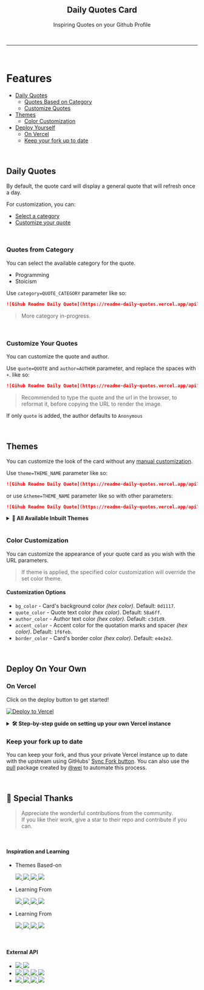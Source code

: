 <p align="center">
  <h2 align="center">Daily Quotes Card</h2>
  <p align="center">Inspiring Quotes on your Github Profile</p>
</p>

<br/>

<hr/>

<br/>

# Features

- [Daily Quotes](#daily-quotes)
  - [Quotes Based on Category](#quotes-from-category)
  - [Customize Quotes](#customize-your-quotes)
- [Themes](#themes)
  - [Color Customization](#color-customization)
- [Deploy Yourself](#deploy-on-your-own)
  - [On Vercel](#on-vercel)
  - [Keep your fork up to date](#keep-your-fork-up-to-date)

</br>

## Daily Quotes

By default, the quote card will display a general quote that will refresh once a day.

For customization, you can:

- [Select a category](#quotes-from-category)
- [Customize your quote](#customize-your-quotes)

</br>

### Quotes from Category

You can select the available category for the quote.

- Programming
- Stoicism

Use `category=QUOTE_CATEGORY` parameter like so:

```md
![Gihub Readme Daily Quote](https://readme-daily-quotes.vercel.app/api?category=programming)
```

> More category in-progress.

</br>

### Customize Your Quotes

You can customize the quote and author.

Use `quote=QUOTE` and `author=AUTHOR` parameter, and replace the spaces with `+`. like so:

```md
![Gihub Readme Daily Quote](https://readme-daily-quotes.vercel.app/api?author=Me&quote=My+quote)
```

> Recommended to type the quote and the url in the browser, to reformat it, before copying the URL to render the image.

If only `quote` is added, the author defaults to `Anonymous`

</br>

## Themes

You can customize the look of the card without any [manual customization](#color-customization).

Use `theme=THEME_NAME` parameter like so:

```md
![Gihub Readme Daily Quote](https://readme-daily-quotes.vercel.app/api?theme=algolia)
```

or use `&theme=THEME_NAME` parameter like so with other parameters:

```md
![Gihub Readme Daily Quote](https://readme-daily-quotes.vercel.app/api?category=programming&theme=algolia)
```

<details>
  <summary>
    <strong>🎨 All Available Inbuilt Themes</strong>
  </summary>

  </br>

### Default - Github Dark `?theme=github_dark`

[![Github Readme Daily Quote](https://readme-daily-quotes.vercel.app/api?author=Seneca&quote=If%20a%20man%20knows%20not%20to%20which%20port%20he%20sails,%20no%20wind%20is%20favorable.)](https://github.com/cheehwatang/github-readme-daily-quotes)

### Light `?theme=light`

[![Github Readme Daily Quote](https://readme-daily-quotes.vercel.app/api?theme=light&author=Seneca&quote=If%20a%20man%20knows%20not%20to%20which%20port%20he%20sails,%20no%20wind%20is%20favorable.)](https://github.com/cheehwatang/github-readme-daily-quotes)

### Dark `?theme=dark`

[![Github Readme Daily Quote](https://readme-daily-quotes.vercel.app/api?theme=dark&author=Seneca&quote=If%20a%20man%20knows%20not%20to%20which%20port%20he%20sails,%20no%20wind%20is%20favorable.)](https://github.com/cheehwatang/github-readme-daily-quotes)

### Algolia `?theme=algolia`

[![Github Readme Daily Quote](https://readme-daily-quotes.vercel.app/api?theme=algolia&author=Seneca&quote=If%20a%20man%20knows%20not%20to%20which%20port%20he%20sails,%20no%20wind%20is%20favorable.)](https://github.com/cheehwatang/github-readme-daily-quotes)

### Radical `?theme=radical`

[![Github Readme Daily Quote](https://readme-daily-quotes.vercel.app/api?theme=radical&author=Seneca&quote=If%20a%20man%20knows%20not%20to%20which%20port%20he%20sails,%20no%20wind%20is%20favorable.)](https://github.com/cheehwatang/github-readme-daily-quotes)

</details>

</br>

### Color Customization

You can customize the appearance of your quote card as you wish with the URL parameters.

> If theme is applied, the specified color customization will override the set color theme.

#### Customization Options

- `bg_color` - Card's background color _(hex color)_. Default: `0d1117`.
- `quote_color` - Quote text color _(hex color)_. Default: `58a6ff`.
- `author_color` - Author text color _(hex color)_. Default: `c3d1d9`.
- `accent_color` - Accent color for the quotation marks and spacer _(hex color)_. Default: `1f6feb`.
- `border_color` - Card's border color _(hex color)_. Default: `e4e2e2`.

</br>

## Deploy On Your Own

### On Vercel

Click on the deploy button to get started!

[![Deploy to Vercel](https://vercel.com/button)](https://vercel.com/import/project?template=https://github.com/cheehwatang/github-readme-daily-quotes)

<details>
  <summary>
    <strong>🛠️ Step-by-step guide on setting up your own Vercel instance</strong>
  </summary>

1.  Go to [vercel.com/login](https://vercel.com/login).
2.  Sign in with GitHub by pressing `Continue with GitHub`.
    ![Vercel Login Page](https://res.cloudinary.com/dsx50recn/image/upload/v1683881307/Github%20Readme%20Daily%20Quotes/Vercel_Login_pupkez.png)
3.  Sign in to GitHub and allow access to all repositories if prompted.
4.  Fork this repo.
5.  Go back to your [Vercel new project page](https://vercel.com/new).
6.  Click the `Continue with GitHub` button, search for the required Git Repository and import it by clicking the `Import` button. Alternatively, you can import a Third-Party Git Repository using the `Import Third-Party Git Repository ->` link at the bottom of the page.
    ![Vercel New Project Page](https://res.cloudinary.com/dsx50recn/image/upload/v1683881309/Github%20Readme%20Daily%20Quotes/Import_Github_Repo_n71zr8.png)
7.  Click deploy, and you're good to go.
8.  To access the api, visit `https://[YOUR DOMAIN]/api`

</details>

### Keep your fork up to date

You can keep your fork, and thus your private Vercel instance up to date with the upstream using GitHubs' [Sync Fork button](https://docs.github.com/en/pull-requests/collaborating-with-pull-requests/working-with-forks/syncing-a-fork). You can also use the [pull](https://github.com/wei/pull) package created by [@wei](https://github.com/wei) to automate this process.

</br>

## 🌟 Special Thanks

<blockquote>
  Appreciate the wonderful contributions from the community.</br>
  If you like their work, give a star to their repo and contribute if you can.
</blockquote>

</br>

#### Inspiration and Learning

<ul>
  <li>
    <p>Themes Based-on </p>
    <a href="https://github.com/anuraghazra/github-readme-stats#gh-dark-mode-only">
      <img src="https://img.shields.io/badge/GitHub Readme Stats-0D1117?style=flat-square#gh-dark-mode-only"/>
    </a>
    <a href="https://github.com/anuraghazra/github-readme-stats#gh-light-mode-only">
      <img src="https://img.shields.io/badge/GitHub Readme Stats-FFFFFF?style=flat-square#gh-light-mode-only"/>
    </a>
    <a href="https://github.com/anuraghazra#gh-dark-mode-only">
      <img src="https://img.shields.io/badge/by-@anuraghazra-0D1117?style=flat-square#gh-dark-mode-only"/>
    </a>
    <a href="https://github.com/anuraghazra#gh-light-mode-only">
      <img src="https://img.shields.io/badge/by-@anuraghazra-FFFFFF?style=flat-square#gh-light-mode-only"/>
    </a>
  </li>
  <li>
    <p>Learning From </p>
    <a href="https://github.com/PiyushSuthar/github-readme-quotes#gh-dark-mode-only">
      <img src="https://img.shields.io/badge/Github Readme Quotes-0D1117?style=flat-square#gh-dark-mode-only"/>
    </a>
    <a href="https://github.com/PiyushSuthar/github-readme-quotes#gh-light-mode-only">
      <img src="https://img.shields.io/badge/Github Readme Quotes-FFFFFF?style=flat-square#gh-light-mode-only"/>
    </a>
    <a href="https://github.com/PiyushSuthar#gh-dark-mode-only">
      <img src="https://img.shields.io/badge/by-@PiyushSuthar-0D1117?style=flat-square#gh-dark-mode-only"/>
    </a>
    <a href="https://github.com/PiyushSuthar#gh-light-mode-only">
      <img src="https://img.shields.io/badge/by-@PiyushSuthar-FFFFFF?style=flat-square#gh-light-mode-only"/>
    </a>
  </li>
  <li>
    <p>Learning From </p>
    <a href="https://github.com/ABSphreak/readme-jokes#gh-dark-mode-only">
      <img src="https://img.shields.io/badge/Github Readme Jokes-0D1117?style=flat-square#gh-dark-mode-only"/>
    </a>
    <a href="https://github.com/ABSphreak/readme-jokes#gh-light-mode-only">
      <img src="https://img.shields.io/badge/Github Readme Jokes-FFFFFF?style=flat-square#gh-light-mode-only"/>
    </a>
    <a href="https://github.com/ABSphreak#gh-dark-mode-only">
      <img src="https://img.shields.io/badge/by-@ABSphreak-0D1117?style=flat-square#gh-dark-mode-only"/>
    </a>
    <a href="https://github.com/ABSphreak#gh-light-mode-only">
      <img src="https://img.shields.io/badge/by-@ABSphreak-FFFFFF?style=flat-square#gh-light-mode-only"/>
    </a>
  </li>
</ul>

</br>

#### External API

<ul>
  <li>
    <a href="https://zenquotes.io#gh-dark-mode-only">
      <img src="https://img.shields.io/badge/ZenQuotes.io-0D1117?style=flat-square#gh-dark-mode-only"/>
    </a>
    <a href="https://zenquotes.io#gh-light-mode-only">
      <img src="https://img.shields.io/badge/ZenQuotes.io-FFFFFF?style=flat-square#gh-light-mode-only"/>
    </a>
  </li>
  <li>
    <a href="https://github.com/tlcheah2/stoic-quote-lambda-public-api#gh-dark-mode-only">
      <img src="https://img.shields.io/badge/Stoicism Quote API-0D1117?style=flat-square#gh-dark-mode-only"/>
    </a>
    <a href="https://github.com/tlcheah2/stoic-quote-lambda-public-api#gh-light-mode-only">
      <img src="https://img.shields.io/badge/Stoicism Quote API-FFFFFF?style=flat-square#gh-light-mode-only"/>
    </a>
    <a href="https://github.com/tlcheah2#gh-dark-mode-only">
      <img src="https://img.shields.io/badge/by-@tlcheah2-0D1117?style=flat-square#gh-dark-mode-only"/>
    </a>
    <a href="https://github.com/tlcheah2#gh-light-mode-only">
      <img src="https://img.shields.io/badge/by-@tlcheah2-FFFFFF?style=flat-square#gh-light-mode-only"/>
    </a>
  </li>
  <li>
    <a href="https://github.com/skolakoda/programming-quotes-api#gh-dark-mode-only">
      <img src="https://img.shields.io/badge/Programming Quotes API-0D1117?style=flat-square#gh-dark-mode-only"/>
    </a>
    <a href="https://github.com/skolakoda/programming-quotes-api#gh-light-mode-only">
      <img src="https://img.shields.io/badge/Programming Quotes API-FFFFFF?style=flat-square#gh-light-mode-only"/>
    </a>
    <a href="https://github.com/skolakoda#gh-dark-mode-only">
      <img src="https://img.shields.io/badge/by-@skolakoda-0D1117?style=flat-square#gh-dark-mode-only"/>
    </a>
    <a href="https://github.com/skolakoda#gh-light-mode-only">
      <img src="https://img.shields.io/badge/by-@skolakoda-FFFFFF?style=flat-square#gh-light-mode-only"/>
    </a>
  </li>
</ul>

</br>
